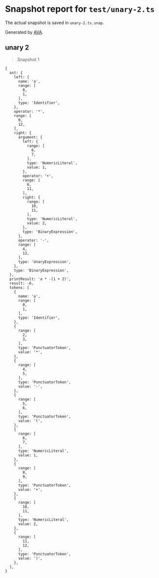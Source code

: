 # Snapshot report for `test/unary-2.ts`

The actual snapshot is saved in `unary-2.ts.snap`.

Generated by [AVA](https://avajs.dev).

## unary 2

> Snapshot 1

    {
      ast: {
        left: {
          name: 'a',
          range: [
            0,
            1,
          ],
          type: 'Identifier',
        },
        operator: '*',
        range: [
          0,
          12,
        ],
        right: {
          argument: {
            left: {
              range: [
                6,
                7,
              ],
              type: 'NumericLiteral',
              value: 1,
            },
            operator: '+',
            range: [
              6,
              11,
            ],
            right: {
              range: [
                10,
                11,
              ],
              type: 'NumericLiteral',
              value: 2,
            },
            type: 'BinaryExpression',
          },
          operator: '-',
          range: [
            4,
            12,
          ],
          type: 'UnaryExpression',
        },
        type: 'BinaryExpression',
      },
      printResult: 'a * -(1 + 2)',
      result: -6,
      tokens: [
        {
          name: 'a',
          range: [
            0,
            1,
          ],
          type: 'Identifier',
        },
        {
          range: [
            2,
            3,
          ],
          type: 'PunctuatorToken',
          value: '*',
        },
        {
          range: [
            4,
            5,
          ],
          type: 'PunctuatorToken',
          value: '-',
        },
        {
          range: [
            5,
            6,
          ],
          type: 'PunctuatorToken',
          value: '(',
        },
        {
          range: [
            6,
            7,
          ],
          type: 'NumericLiteral',
          value: 1,
        },
        {
          range: [
            8,
            9,
          ],
          type: 'PunctuatorToken',
          value: '+',
        },
        {
          range: [
            10,
            11,
          ],
          type: 'NumericLiteral',
          value: 2,
        },
        {
          range: [
            11,
            12,
          ],
          type: 'PunctuatorToken',
          value: ')',
        },
      ],
    }
